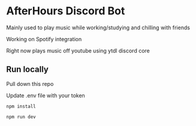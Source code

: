 # AfterHours Discord Bot

Mainly used to play music while working/studying and chilling with friends

Working on Spotify integration

Right now plays music off youtube using ytdl discord core

## Run locally 

Pull down this repo

Update .env file with your token

`npm install`

`npm run dev`

